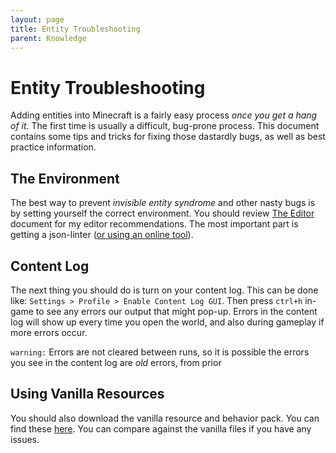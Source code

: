```yaml
---
layout: page
title: Entity Troubleshooting
parent: Knowledge
---
```


# Entity Troubleshooting

Adding entities into Minecraft is a fairly easy process *once you get a hang of it*. The first time is usually a difficult, bug-prone process. This document contains some tips and tricks for fixing those dastardly bugs, as well as best practice information.

## The Environment

The best way to prevent *invisible entity syndrome* and other nasty bugs is by setting yourself the correct environment. You should review [The Editor](https://wiki.bedrock.dev/docs/knowledge/the_editor.html) document for my editor recommendations. The most important part is getting a json-linter ([or using an online tool](https://jsonlint.com/)).

## Content Log

The next thing you should do is turn on your content log. This can be done like: `Settings > Profile > Enable Content Log GUI`. Then press `ctrl+h` in-game to see any errors our output that might pop-up. Errors in the content log will show up every time you open the world, and also during gameplay if more errors occur. 

`warning:` Errors are not cleared between runs, so it is possible the errors you see in the content log are *old* errors, from prior 

## Using Vanilla Resources

You should also download the vanilla resource and behavior pack. You can find these [here](https://www.minecraft.net/en-us/addons/). You can compare against the vanilla files if you have any issues.
